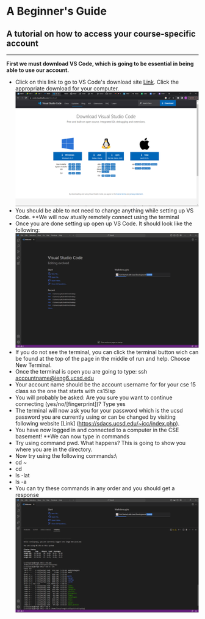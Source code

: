 # A Beginner's Guide
## A tutorial on how to access your course-specific account
---
**First we must download VS Code, which is going to be essential in being able to use our account.**
* Click on this link to go to VS Code's download site [Link](https://code.visualstudio.com/download). Click the appropriate download for your computer.
![Image](website.png)
* You should be able to not need to change anything while setting up VS Code.
**We will now atually remotely connect using the terminal
* Once you are done setting up open up VS Code. It should look like the following:
![Image](VSCodeOpen.png)
* If you do not see the terminal, you can click the terminal button wich can be found at the top of the page in the middle of run and help. Choose New Terminal.
* Once the terminal is open you are going to type: ssh accountname@ieng6.ucsd.edu
* Your account name should be the account username for for your cse 15 class so the one that starts with cs15lsp
* You will probably be asked: Are you sure you want to continue connecting (yes/no/[fingerprint])? Type yes
* The terminal will now ask you for your password which is the ucsd password you are currently using or can be changed by visiting following website [Link] (https://sdacs.ucsd.edu/~icc/index.php).
* You have now logged in and connected to a computer in the CSE basement!
**We can now type in commands
* Try using command pwd. What happens? This is going to show you where you are in the directory.
* Now try using the following commands:\
* cd ~
* cd
* ls -lat
* ls -a
* You can try these commands in any order and you should get a response
![Image](Commands.png)
